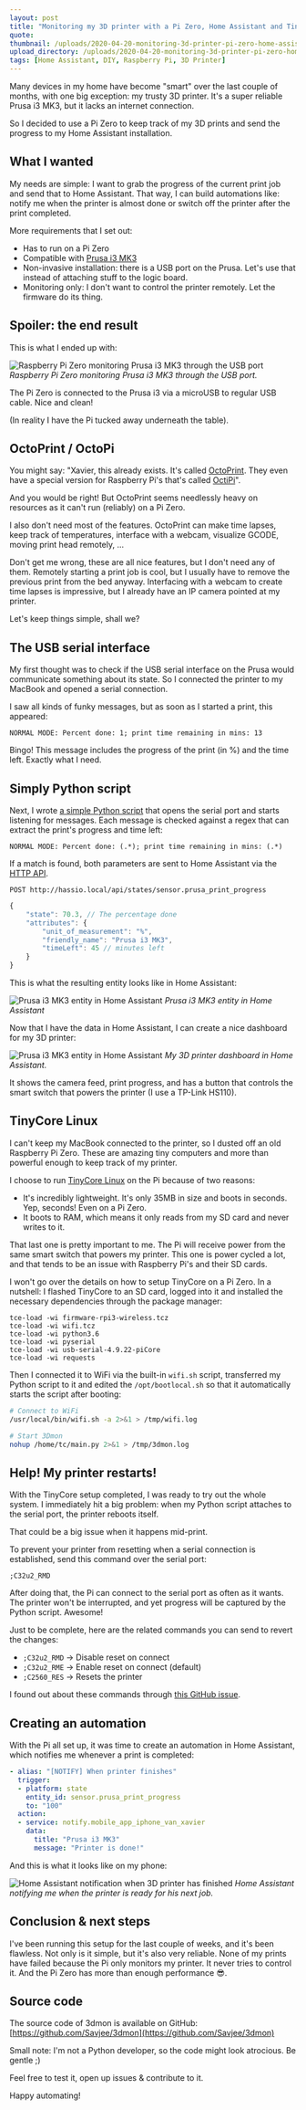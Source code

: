 ```yaml
---
layout: post
title: "Monitoring my 3D printer with a Pi Zero, Home Assistant and TinyCore Linux"
quote: 
thumbnail: /uploads/2020-04-20-monitoring-3d-printer-pi-zero-home-assistant-tinycore-linux/poster-750.jpg
upload_directory: /uploads/2020-04-20-monitoring-3d-printer-pi-zero-home-assistant-tinycore-linux
tags: [Home Assistant, DIY, Raspberry Pi, 3D Printer]
---
```


Many devices in my home have become "smart" over the last couple of months, with one big exception: my trusty 3D printer. It's a super reliable Prusa i3 MK3, but it lacks an internet connection.

So I decided to use a Pi Zero to keep track of my 3D prints and send the progress to my Home Assistant installation.

<!--more-->

## What I wanted
My needs are simple: I want to grab the progress of the current print job and send that to Home Assistant. That way, I can build automations like: notify me when the printer is almost done or switch off the printer after the print completed.

More requirements that I set out:
* Has to run on a Pi Zero
* Compatible with [Prusa i3 MK3](https://shop.prusa3d.com/en/51-original-prusa-i3-mk3s)
* Non-invasive installation: there is a USB port on the Prusa. Let's use that instead of attaching stuff to the logic board.
* Monitoring only: I don't want to control the printer remotely. Let the firmware do its thing.

## Spoiler: the end result
This is what I ended up with:

![Raspberry Pi Zero monitoring Prusa i3 MK3 through the USB port](/uploads/2020-04-20-monitoring-3d-printer-pi-zero-home-assistant-tinycore-linux/prusa-i3-mk3-pi-zero-monitor.jpg)
*Raspberry Pi Zero monitoring Prusa i3 MK3 through the USB port.*

The Pi Zero is connected to the Prusa i3 via a microUSB to regular USB cable. Nice and clean!

(In reality I have the Pi tucked away underneath the table).

## OctoPrint / OctoPi
You might say: "Xavier, this already exists. It's called [OctoPrint](https://octoprint.org). They even have a special version for Raspberry Pi's that's called [OctiPi](https://octoprint.org/download/)".

And you would be right! But OctoPrint seems needlessly heavy on resources as it can't run (reliably) on a Pi Zero.

I also don't need most of the features. OctoPrint can make time lapses, keep track of temperatures, interface with a webcam, visualize GCODE, moving print head remotely, ... 

Don't get me wrong, these are all nice features, but I don't need any of them. Remotely starting a print job is cool, but I usually have to remove the previous print from the bed anyway. Interfacing with a webcam to create time lapses is impressive, but I already have an IP camera pointed at my printer.

Let's keep things simple, shall we?

## The USB serial interface
My first thought was to check if the USB serial interface on the Prusa would communicate something about its state. So I connected the printer to my MacBook and opened a serial connection.

I saw all kinds of funky messages, but as soon as I started a print, this appeared:

```
NORMAL MODE: Percent done: 1; print time remaining in mins: 13
```

Bingo! This message includes the progress of the print (in %) and the time left. Exactly what I need.

## Simply Python script
Next, I wrote [a simple Python script](https://github.com/Savjee/3dmon/blob/master/src/main.py) that opens the serial port and starts listening for messages. Each message is checked against a regex that can extract the print's progress and time left:

```
NORMAL MODE: Percent done: (.*); print time remaining in mins: (.*)
```

If a match is found, both parameters are sent to Home Assistant via the [HTTP API](https://developers.home-assistant.io/docs/external_api_rest/).

```
POST http://hassio.local/api/states/sensor.prusa_print_progress
```

```js
{
    "state": 70.3, // The percentage done
    "attributes": {
        "unit_of_measurement": "%",
        "friendly_name": "Prusa i3 MK3",
        "timeLeft": 45 // minutes left
    }
}
```

This is what the resulting entity looks like in Home Assistant:

![Prusa i3 MK3 entity in Home Assistant](/uploads/2020-04-20-monitoring-3d-printer-pi-zero-home-assistant-tinycore-linux/home-assistant-entity.png)
*Prusa i3 MK3 entity in Home Assistant*

Now that I have the data in Home Assistant, I can create a nice dashboard for my 3D printer:

![Prusa i3 MK3 entity in Home Assistant](/uploads/2020-04-20-monitoring-3d-printer-pi-zero-home-assistant-tinycore-linux/home-assistant-3d-print-dashboard.png)
*My 3D printer dashboard in Home Assistant.*


It shows the camera feed, print progress, and has a button that controls the smart switch that powers the printer (I use a TP-Link HS110).

## TinyCore Linux
I can't keep my MacBook connected to the printer, so I dusted off an old Raspberry Pi Zero. These are amazing tiny computers and more than powerful enough to keep track of my printer.

I choose to run [TinyCore Linux](http://tinycorelinux.net) on the Pi because of two reasons:

* It's incredibly lightweight. It's only 35MB in size and boots in seconds. Yep, seconds! Even on a Pi Zero.
* It boots to RAM, which means it only reads from my SD card and never writes to it.

That last one is pretty important to me. The Pi will receive power from the same smart switch that powers my printer. This one is power cycled a lot, and that tends to be an issue with Raspberry Pi's and their SD cards.

I won't go over the details on how to setup TinyCore on a Pi Zero. In a nutshell: I flashed TinyCore to an SD card, logged into it and installed the necessary dependencies through the package manager:

```
tce-load -wi firmware-rpi3-wireless.tcz 
tce-load -wi wifi.tcz
tce-load -wi python3.6
tce-load -wi pyserial
tce-load -wi usb-serial-4.9.22-piCore
tce-load -wi requests
```

Then I connected it to WiFi via the built-in `wifi.sh` script, transferred my Python script to it and edited the `/opt/bootlocal.sh` so that it automatically starts the script after booting:

```bash
# Connect to WiFi
/usr/local/bin/wifi.sh -a 2>&1 > /tmp/wifi.log

# Start 3Dmon
nohup /home/tc/main.py 2>&1 > /tmp/3dmon.log
```

## Help! My printer restarts!
With the TinyCore setup completed, I was ready to try out the whole system. I immediately hit a big problem: when my Python script attaches to the serial port, the printer reboots itself.

That could be a big issue when it happens mid-print. 

To prevent your printer from resetting when a serial connection is established, send this command over the serial port:

```
;C32u2_RMD
```

After doing that, the Pi can connect to the serial port as often as it wants. The printer won't be interrupted, and yet progress will be captured by the Python script. Awesome!

Just to be complete, here are the related commands you can send to revert the changes:

* `;C32u2_RMD` -> Disable reset on connect
* `;C32u2_RME` -> Enable reset on connect (default)
* `;C2560_RES` -> Resets the printer

I found out about these commands through [this GitHub issue](https://github.com/prusa3d/Prusa-Firmware/issues/1000).

## Creating an automation
With the Pi all set up, it was time to create an automation in Home Assistant, which notifies me whenever a print is completed:

```yaml
- alias: "[NOTIFY] When printer finishes"
  trigger:
  - platform: state
    entity_id: sensor.prusa_print_progress
    to: "100"
  action:
  - service: notify.mobile_app_iphone_van_xavier
    data:
      title: "Prusa i3 MK3"
      message: "Printer is done!"
```

And this is what it looks like on my phone:

![Home Assistant notification when 3D printer has finished](/uploads/2020-04-20-monitoring-3d-printer-pi-zero-home-assistant-tinycore-linux/home-assistant-notification.jpg)
*Home Assistant notifying me when the printer is ready for his next job.*

## Conclusion & next steps
I've been running this setup for the last couple of weeks, and it's been flawless. Not only is it simple, but it's also very reliable. None of my prints have failed because the Pi only monitors my printer. It never tries to control it. And the Pi Zero has more than enough performance 😎.

## Source code
The source code of 3dmon is available on GitHub: [https://github.com/Savjee/3dmon](https://github.com/Savjee/3dmon)

Small note: I'm not a Python developer, so the code might look atrocious. Be gentle ;)

Feel free to test it, open up issues & contribute to it.

Happy automating!